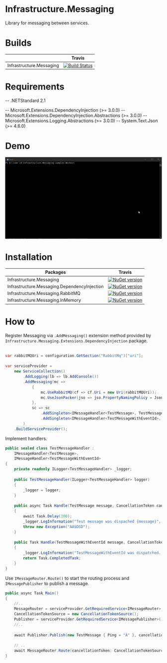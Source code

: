 # Infrastructure.Messaging

Library for messaging between services.

# Builds
||Travis|
|--------|--------|
|Infrastructure.Messaging|[![Build Status](https://travis-ci.com/Trapov/Infrastructure.Messaging.svg?branch=master)](https://travis-ci.com/Trapov/Infrastructure.Messaging)|

# Requirements
-- .NETStandard 2.1

-- Microsoft.Extensions.DependencyInjection (>= 3.0.0)
-- Microsoft.Extensions.DependencyInjection.Abstractions (>= 3.0.0)
-- Microsoft.Extensions.Logging.Abstractions (>= 3.0.0)
-- System.Text.Json (>= 4.6.0)

# Demo

![messaging.gif](messaging.gif)

# Installation

|Packages|Travis|
|--------|--------|
|Infrastructure.Messaging|[![NuGet version](https://badge.fury.io/nu/Common.Infrastructure.Messaging.png)](https://badge.fury.io/nu/Common.Infrastructure.Messaging)|
|Infrastructure.Messaging.DependencyInjection|[![NuGet version](https://badge.fury.io/nu/Common.Infrastructure.Messaging.Extensions.DependencyInjection.png)](https://badge.fury.io/nu/Common.Infrastructure.Messaging.Extensions.DependencyInjection.png)|
|Infrastructure.Messaging.RabbitMQ|[![NuGet version](https://badge.fury.io/nu/Common.Infrastructure.Messaging.RabbitMQ.png)](https://badge.fury.io/nu/Common.Infrastructure.Messaging.RabbitMQ)|
|Infrastructure.Messaging.InMemory|[![NuGet version](https://badge.fury.io/nu/Common.Infrastructure.Messaging.InMemory.png)](https://badge.fury.io/nu/Common.Infrastructure.Messaging.InMemory)|




# How to

Register Messaging via `.AddMessaging()` extension method provided by `Infrastructure.Messaging.Extensions.DependencyInjection` package.
```cs

var rabbitMQUri = configuration.GetSection("RabbitMq")["uri"];

var serviceProvider = 
    new ServiceCollection()
        .AddLogging(lb => lb.AddConsole())
        .AddMessaging(mc =>
            {
                mc.UseRabbitMQ(cf => cf.Uri = new Uri(rabbitMQUri));
                mc.UseJsonPacker(jso => jso.PropertyNamingPolicy = JsonNamingPolicy.CamelCase);
            }, 
            sc => sc
                .AddSingleton<IMessageHandler<TestMessage>, TestMessageHandler>()
                .AddSingleton<IMessageHandler<TestMessageWithEventId>, TestMessageHandler>()
        )
    .BuildServiceProvider();
```

Implement handlers.

```cs
public sealed class TestMessageHandler : 
    IMessageHandler<TestMessage>,
    IMessageHandler<TestMessageWithEventId>
{
    private readonly ILogger<TestMessageHandler> _logger;

    public TestMessageHandler(ILogger<TestMessageHandler> logger)
    {
        _logger = logger;
    }

    public async Task Handle(TestMessage message, CancellationToken cancellationToken)
    {
        await Task.Delay(100);
        _logger.LogInformation("Test message was dispached {message}", message.Ping);
        throw new Exception("AASDSD");
    }

    public Task Handle(TestMessageWithEventId message, CancellationToken cancellationToken)
    {
        _logger.LogInformation("TestMessageWithEventId was dispatched. {eventId}, {text}", message.EventId, message.Text);
        return Task.CompletedTask;
    }
}
```

Use `IMessageRouter.Route()` to start the routing process and `IMessagePublisher` to publish a message.

```cs
public async Task Main()
{
	//..
	MessageRouter = serviceProvider.GetRequiredService<IMessageRouter>();
    CancellationTokenSource = new CancellationTokenSource();
    Publisher = serviceProvider.GetRequiredService<IMessagePublisher>();
	//..

	await Publisher.Publish(new TestMessage { Ping = "A" }, cancellationToken: CancellationTokenSource.Token);
	
	// ..
	await MessageRouter.Route(cancellationToken: CancellationTokenSource.Token);
}

```